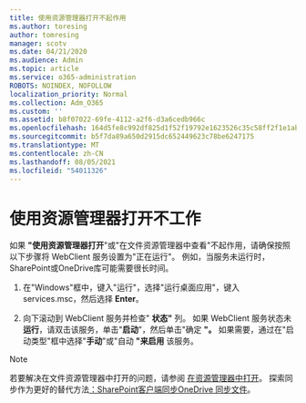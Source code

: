 ```yaml
---
title: 使用资源管理器打开不起作用
ms.author: toresing
author: tomresing
manager: scotv
ms.date: 04/21/2020
ms.audience: Admin
ms.topic: article
ms.service: o365-administration
ROBOTS: NOINDEX, NOFOLLOW
localization_priority: Normal
ms.collection: Adm_O365
ms.custom: ''
ms.assetid: b8f07022-69fe-4112-a2f6-d3a6cedb966c
ms.openlocfilehash: 164d5fe8c992df825d1f52f19792e1623526c35c58ff2f1e1ab601fdcf5f0f53
ms.sourcegitcommit: b5f7da89a650d2915dc652449623c78be6247175
ms.translationtype: MT
ms.contentlocale: zh-CN
ms.lasthandoff: 08/05/2021
ms.locfileid: "54011326"
---
```

# <a name="open-with-explorer-isnt-working"></a>使用资源管理器打开不工作

如果 **"使用资源管理器打开**"或"在文件资源管理器中查看"不起作用，请确保按照以下步骤将 WebClient 服务设置为"正在运行"。   例如，当服务未运行时，SharePoint或OneDrive库可能需要很长时间。 
  
1. 在"Windows"框中，键入"运行"，选择"运行桌面应用"，键入 services.msc，然后选择 **Enter**。
    
2. 向下滚动到 WebClient 服务并检查" **状态"** 列。 如果 WebClient 服务状态未 **运行**，请双击该服务，单击"**启动**"，然后单击"确定 **"。** 如果需要，通过在"启动类型"框中选择"**手动**"或"自动 **"来启用** 该服务。 
    
> [!NOTE]
> 若要解决在文件资源管理器中打开的问题，请参阅 [在资源管理器中打开](https://go.microsoft.com/fwlink/?linkid=871665)。 探索同步作为更好的替代方法[：SharePoint客户端同步OneDrive 同步文件](https://go.microsoft.com/fwlink/?linkid=871666)。 
  


